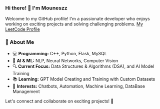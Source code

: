 ### Hi there! 👋 I'm Mouneszz 

Welcome to my GitHub profile! I'm a passionate developer who enjoys working on exciting projects and solving challenging problems.
[My LeetCode Profile](https://leetcode.com/u/IBlameMounesh/)
### 🚀 About Me
- 💻 **Programming:** C++, Python, Flask, MySQL
- 🤖 **AI & ML:** NLP, Neural Networks, Computer Vision
- 🔍 **Current Focus:** Data Structures & Algorithms (DSA), and AI Model Training
- 📚 **Learning:** GPT Model Creating and Training with Custom Datasets 
- 🎯 **Interests:** Chatbots, Automation, Machine Learning, DataBase Management

Let's connect and collaborate on exciting projects! 🚀

